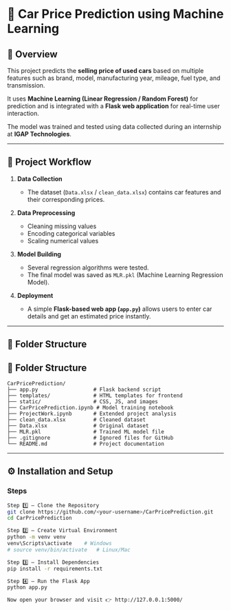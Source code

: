 # 🚗 Car Price Prediction using Machine Learning

## 📘 Overview
This project predicts the **selling price of used cars** based on multiple features such as brand, model, manufacturing year, mileage, fuel type, and transmission.

It uses **Machine Learning (Linear Regression / Random Forest)** for prediction and is integrated with a **Flask web application** for real-time user interaction.

The model was trained and tested using data collected during an internship at **IGAP Technologies**.

---

## 🧠 Project Workflow

1. **Data Collection**
   - The dataset (`Data.xlsx` / `clean_data.xlsx`) contains car features and their corresponding prices.

2. **Data Preprocessing**
   - Cleaning missing values  
   - Encoding categorical variables  
   - Scaling numerical values  

3. **Model Building**
   - Several regression algorithms were tested.  
   - The final model was saved as `MLR.pkl` (Machine Learning Regression Model).

4. **Deployment**
   - A simple **Flask-based web app (`app.py`)** allows users to enter car details and get an estimated price instantly.

---

## 📂 Folder Structure


## 📂 Folder Structure
```
CarPricePrediction/
├── app.py                  # Flask backend script
├── templates/              # HTML templates for frontend
├── static/                 # CSS, JS, and images
├── CarPricePrediction.ipynb # Model training notebook
├── ProjectWork.ipynb       # Extended project analysis
├── clean_data.xlsx         # Cleaned dataset
├── Data.xlsx               # Original dataset
├── MLR.pkl                 # Trained ML model file
├── .gitignore              # Ignored files for GitHub
└── README.md               # Project documentation
```
---

## ⚙️ Installation and Setup

### Steps 
```bash
Step 1️⃣ – Clone the Repository
git clone https://github.com/<your-username>/CarPricePrediction.git
cd CarPricePrediction

Step 2️⃣ – Create Virtual Environment
python -m venv venv
venv\Scripts\activate    # Windows
# source venv/bin/activate   # Linux/Mac

Step 3️⃣ – Install Dependencies
pip install -r requirements.txt

Step 4️⃣ – Run the Flask App
python app.py

Now open your browser and visit 👉 http://127.0.0.1:5000/
